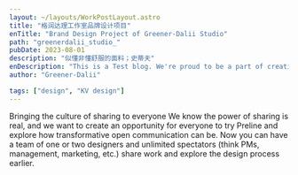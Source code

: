 ```yaml
---
layout: ~/layouts/WorkPostLayout.astro
title: "格润达理工作室品牌设计项目"
enTitle: "Brand Design Project of Greener-Dalii Studio"
path: "greenerdalii_studio_"
pubDate: 2023-08-01
description: "似懂非懂舒服的面料；史蒂夫"
enDescription: "This is a Test blog. We're proud to be a part of creating a more open culture and to continue building a product that supports this vision."
author: "Greener-Dalii"

tags: ["design", "KV design"]
---
```


Bringing the culture of sharing to everyone
We know the power of sharing is real, and we want to create an opportunity for everyone to try Preline and explore how transformative open communication can be. Now you can have a team of one or two designers and unlimited spectators (think PMs, management, marketing, etc.) share work and explore the design process earlier.